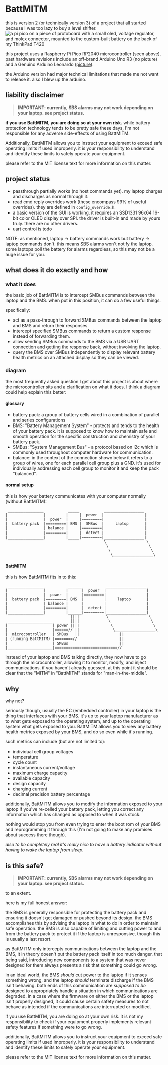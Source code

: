 # BattMITM

this is version 2 (or technically version 3) of a project that all started because I was too lazy to buy a level shifter.
![a pi pico on a piece of protoboard with a small oled, voltage regulator, and molex connector, mounted to the custom-built battery on the back of my ThinkPad T420](https://ben.wiegand.pw/img/battmitm-2-pipico-thumb.webp)

this project uses a Raspberry Pi Pico RP2040 microcontroller (seen above). past hardware revisions include an off-brand Arduino Uno R3 (no picture) and a Genuino Arduino Leonardo ([picture](https://ben.wiegand.pw/img/smbus-mitm-arduino-thumb.webp)).

the Arduino version had major technical limitations that made me not want to release it. also I blew up the arduino.

## liability disclaimer

> **IMPORTANT: currently, SBS alarms may not work depending on your laptop. see project status.**

**if you use BattMITM, you are doing so at your own risk.** while battery protection technology tends to be pretty safe these days, I'm not responsible for any adverse side-effects of using BattMITM.

Additionally, BattMITM allows you to instruct your equipment to exceed safe operating limits if used improperly. it is your responsibility to understand and identify these limits to safely operate your equipment.

please refer to the MIT license text for more information on this matter.

## project status
- passthrough partially works (no host commands yet). my laptop charges and discharges as normal through it.
- read cmd reply overrides work (these encompass 99% of useful overrides). they are defined in `config_override.h`.
- a basic version of the GUI is working. it requires an SSD1331 96x64 16-bit color OLED display over SPI. the driver is built-in and made by yours truly. there are no other drivers. 
- uart control is todo

NOTE: as mentioned, laptop -> battery commands work but battery -> laptop commands don't. this means SBS alarms won't notify the laptop. 
some laptops poll the battery for alarms regardless, so this may not be a huge issue for you.

## what does it do exactly and how

### what it does
the basic job of BattMITM is to intercept SMBus commands between the laptop and the BMS. when put in this position, it can do a few useful things.

specifically:
- act as a pass-through to forward SMBus commands between the laptop and BMS and return their responses.
- intercept specified SMBus commands to return a custom response instead of forwarding them.
- allow sending SMBus commands to the BMS via a USB UART connection and getting the response back, without involving the laptop.
- query the BMS over SMBus independently to display relevant battery health metrics on an attached display so they can be viewed.


### diagram
the most frequently asked question I get about this project is about where the microcontroller sits and a clarification on what it does. I think a diagram could help explain this better:

#### glossary
- battery pack: a group of battery cells wired in a combination of parallel and series configurations
- BMS: "Battery Management System" - protects and tends to the health of your battery pack. it is supposed to know how to maintain safe and smooth operation for the specific construction and chemistry of your battery pack.
- SMBus: "System Management Bus" - a protocol based on i2c which is commonly used throughout computer hardware for communication.
- balance: in the context of the connection shown below it refers to a group of wires, one for each parallel cell group plus a GND. it's used for individually addressing each cell group to monitor it and keep the pack "balanced".

#### normal setup
this is how your battery communicates with your computer normally (without BattMITM):

```
 ________________           _____           __________________
|                |         |     |  power  |                  |
|                |  power  |     |=========|                  |
|  battery pack  |=========| BMS |  SMBus  |     laptop       |
|                | balance |     |=========|                  |
|                |=========|     |  detect |                  |
|________________|         |_____|=========|__________________|
                                            \                  \
                                             \                  \
                                              \                  \
                                               \__________________\
```

#### BattMITM
this is how BattMITM fits in to this:

```
 ________________           ______           __________________
|                |         |      |  power  |                  |
|                |  power  |      |=========|                  |
|  battery pack  |=========| BMS  |         |     laptop       |
|                | balance |      |         |                  |
|                |=========|      |  detect |                  |
|________________|         |______|=========|__________________|
                             ||||            \                  \
 ____________________        ||||             \                  \
|                    | power ||||              \                  \
|                    |======// ||               \__________________\
|  microcontroller   | SMBus   ||                  ||
| (running BattMITM) |========//                   ||
|                    | SMBus                       ||
|____________________|============================//

```
instead of your laptop and BMS talking directly, they now have to go through the microcontroller, allowing it to monitor, modify, and inject communications. if you haven't already guessed, at this point it should be clear that the "MITM" in "BattMITM" stands for "man-in-the-middle".


## why

why not?

seriously though, usually the EC (embedded controller) in your laptop is the thing that interfaces with your BMS. it's up to your laptop manufacturer as to what gets exposed to the operating system, and up to the operating system what gets exposed to you. BattMITM allows you to view any battery health metrics exposed by your BMS, and do so even while it's running. 

such metrics can include (but are not limited to):
- individual cell group voltages
- temperature
- cycle count
- instantaneous current/voltage
- maximum charge capacity
- available capacity
- design capacity
- charging current
- decimal precision battery percentage

additionally, BattMITM allows you to modify the information exposed to your laptop if you've re-celled your battery pack, letting you correct any information which has changed as opposed to when it was stock.

nothing would stop you from even trying to enter the boot rom of your BMS and reprogramming it through this (I'm not going to make any promises about success there though).

*also to be completely real it's really nice to have a battery indicator without having to wake the laptop from sleep.*


## is this safe?

> **IMPORTANT: currently, SBS alarms may not work depending on your laptop. see project status.**

to an extent.

here is my full honest answer:

the BMS is generally responsible for protecting the battery pack and ensuring it doesn't get damaged or pushed beyond its design. the BMS accomplishes this by advising the laptop in what to do in order to maintain safe operation. the BMS is also capable of limiting and cutting power to and from the battery pack to protect it if the laptop is unresponsive, though this is usually a last resort.

as BattMITM only intercepts communications between the laptop and the BMS, it in theory doesn't put the battery pack itself in too much danger. that being said, introducing new components to a system that was never designed for them always presents a risk that something could go wrong.

in an ideal world, the BMS *should* cut power to the laptop if it senses something wrong, and the laptop *should* terminate discharge if the BMS isn't behaving. both ends of this communication are *supposed to be* designed to appropriately handle a situation in which communications are degraded. in a case where the firmware on either the BMS or the laptop isn't properly designed, it could cause certain safety measures to not behave as intended if the communications are interrupted or modified.


if you use BattMITM, you are doing so at your own risk. it is not my responsibility to check if your equipment properly implements relevant safety features if something were to go wrong.

additionally, BattMITM allows you to instruct your equipment to exceed safe operating limits if used improperly. it is your responsibility to understand and identify these limits to safely operate your equipment.

please refer to the MIT license text for more information on this matter.
